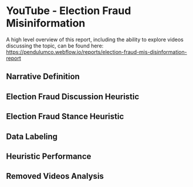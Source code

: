 # YouTube - Election Fraud Misiniformation

A high level overview of this report, including the ability to explore videos discussing the topic, can be found here:
https://pendulumco.webflow.io/reports/election-fraud-mis-disinformation-report


## Narrative Definition


## Election Fraud Discussion Heuristic


## Election Fraud Stance Heuristic


## Data Labeling


## Heuristic Performance


## Removed Videos Analysis